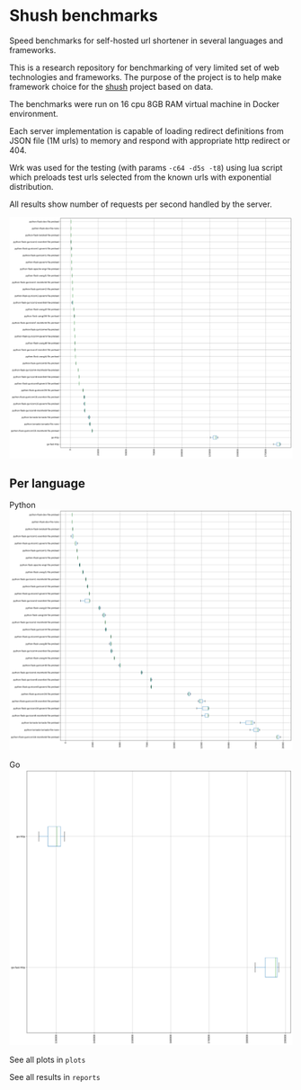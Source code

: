 # Shush benchmarks 
Speed benchmarks for self-hosted url shortener in several languages and frameworks.

This is a research repository for benchmarking of very limited set of web
 technologies and frameworks. The purpose of the project is to help make
 framework choice for the [shush](https://github.com/tivvit/shush) project based on data.
  
The benchmarks were run on 16 cpu 8GB RAM virtual machine in Docker environment. 
 
Each server implementation is capable of loading redirect definitions from
 JSON file (1M urls) to memory and respond with appropriate http redirect
 or 404. 
 
Wrk was used for the testing (with params `-c64 -d5s -t8`) using lua script
 which preloads test urls selected from the known urls with exponential
 distribution.  
  
All results show number of requests per second handled by the server.

![complete-chart](plots/2020-2/results.svg)

## Per language
Python
![python-chart](plots/2020-2/results-python.svg)

Go
![python-chart](plots/2020-2/results-go.svg)

See all plots in `plots`

See all results in `reports`